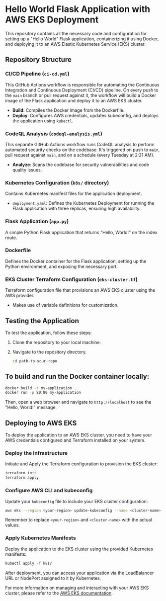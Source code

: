 # Hello World Flask Application with AWS EKS Deployment

This repository contains all the necessary code and configuration for setting up a "Hello World" Flask application, containerizing it using Docker, and deploying it to an AWS Elastic Kubernetes Service (EKS) cluster.

## Repository Structure

### CI/CD Pipeline (`ci-cd.yml`)

This GitHub Actions workflow is responsible for automating the Continuous Integration and Continuous Deployment (CI/CD) pipeline. On every push to the `main` branch or pull request against it, the workflow will build a Docker image of the Flask application and deploy it to an AWS EKS cluster.

- **Build**: Compiles the Docker image from the Dockerfile.
- **Deploy**: Configures AWS credentials, updates kubeconfig, and deploys the application using `kubectl`.

### CodeQL Analysis (`codeql-analysis.yml`)

This separate GitHub Actions workflow runs CodeQL analysis to perform automated security checks on the codebase. It's triggered on push to `main`, pull request against `main`, and on a schedule (every Tuesday at 2:31 AM).

- **Analyze**: Scans the codebase for security vulnerabilities and code quality issues.

### Kubernetes Configuration (`k8s/` directory)

Contains Kubernetes manifest files for the application deployment.

- `deployment.yaml`: Defines the Kubernetes Deployment for running the Flask application with three replicas, ensuring high availability.

### Flask Application (`app.py`)

A simple Python Flask application that returns "Hello, World!" on the index route.

### Dockerfile

Defines the Docker container for the Flask application, setting up the Python environment, and exposing the necessary port.

### EKS Cluster Terraform Configuration (`eks-cluster.tf`)

Terraform configuration file that provisions an AWS EKS cluster using the AWS provider.

- Makes use of variable definitions for customization.

## Testing the Application

To test the application, follow these steps:

1. Clone the repository to your local machine.
2. Navigate to the repository directory.

   ```sh
   cd path-to-your-repo
   ```
   
## To build and run the Docker container locally:

```sh
docker build -t my-application .
docker run -p 80:80 my-application
```

Then, open a web browser and navigate to `http://localhost` to see the "Hello, World!" message.

## Deploying to AWS EKS

To deploy the application to an AWS EKS cluster, you need to have your AWS credentials configured and Terraform installed on your system.

### Deploy the Infrastructure

Initiate and Apply the Terraform configuration to provision the EKS cluster:

```sh
terraform init
terraform apply
```

### Configure AWS CLI and kubeconfig

Update your `kubeconfig` file to include your EKS cluster configuration:

```sh
aws eks --region <your-region> update-kubeconfig --name <cluster-name>
```

Remember to replace `<your-region>` and `<cluster-name>` with the actual values.

### Apply Kubernetes Manifests

Deploy the application to the EKS cluster using the provided Kubernetes manifests:

```sh
kubectl apply -f k8s/
```

After deployment, you can access your application via the LoadBalancer URL or NodePort assigned to it by Kubernetes.

For more information on managing and interacting with your AWS EKS cluster, please refer to the [AWS EKS documentation](https://docs.aws.amazon.com/eks/latest/userguide/what-is-eks.html).
